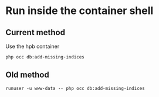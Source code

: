# Run inside the container shell

## Current method

Use the hpb container
```
php occ db:add-missing-indices
```

## Old method
```
runuser -u www-data -- php occ db:add-missing-indices
```
